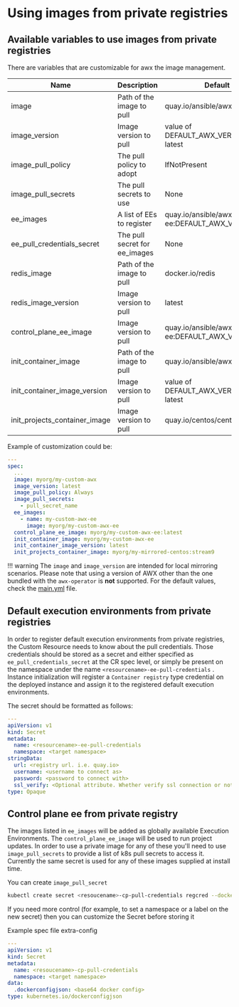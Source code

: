 # Using images from private registries

## Available variables to use images from private registries

There are variables that are customizable for awx the image management.

| Name                          | Description                   | Default                                    |
| ----------------------------- | ----------------------------- | ------------------------------------------ |
| image                         | Path of the image to pull     | quay.io/ansible/awx                        |
| image_version                 | Image version to pull         | value of DEFAULT_AWX_VERSION or latest     |
| image_pull_policy             | The pull policy to adopt      | IfNotPresent                               |
| image_pull_secrets            | The pull secrets to use       | None                                       |
| ee_images                     | A list of EEs to register     | quay.io/ansible/awx-ee:DEFAULT_AWX_VERSION |
| ee_pull_credentials_secret    | The pull secret for ee_images | None                                       |
| redis_image                   | Path of the image to pull     | docker.io/redis                            |
| redis_image_version           | Image version to pull         | latest                                     |
| control_plane_ee_image        | Image version to pull         | quay.io/ansible/awx-ee:DEFAULT_AWX_VERSION |
| init_container_image          | Path of the image to pull     | quay.io/ansible/awx-ee                     |
| init_container_image_version  | Image version to pull         | value of DEFAULT_AWX_VERSION or latest     |
| init_projects_container_image | Image version to pull         | quay.io/centos/centos:stream9              |

Example of customization could be:

```yaml
---
spec:
  ...
  image: myorg/my-custom-awx
  image_version: latest
  image_pull_policy: Always
  image_pull_secrets:
    - pull_secret_name
  ee_images:
    - name: my-custom-awx-ee
      image: myorg/my-custom-awx-ee
  control_plane_ee_image: myorg/my-custom-awx-ee:latest
  init_container_image: myorg/my-custom-awx-ee
  init_container_image_version: latest
  init_projects_container_image: myorg/my-mirrored-centos:stream9
```

!!! warning
    The `image` and `image_version` are intended for local mirroring scenarios. Please note that using a version of AWX other than the one bundled with the `awx-operator` is **not** supported. For the default values, check the [main.yml](https://github.com/ansible/awx-operator/blob/devel/roles/installer/defaults/main.yml) file.

## Default execution environments from private registries

In order to register default execution environments from private registries, the Custom Resource needs to know about the pull credentials. Those credentials should be stored as a secret and either specified as `ee_pull_credentials_secret` at the CR spec level, or simply be present on the namespace under the name `<resourcename>-ee-pull-credentials` . Instance initialization will register a `Container registry` type credential on the deployed instance and assign it to the registered default execution environments.

The secret should be formatted as follows:

```yaml
---
apiVersion: v1
kind: Secret
metadata:
  name: <resourcename>-ee-pull-credentials
  namespace: <target namespace>
stringData:
  url: <registry url. i.e. quay.io>
  username: <username to connect as>
  password: <password to connect with>
  ssl_verify: <Optional attribute. Whether verify ssl connection or not. Accepted values "True" (default), "False" >
type: Opaque
```

## Control plane ee from private registry

The images listed in `ee_images` will be added as globally available Execution Environments. The `control_plane_ee_image` will be used to run project updates. In order to use a private image for any of these you'll need to use `image_pull_secrets` to provide a list of k8s pull secrets to access it. Currently the same secret is used for any of these images supplied at install time.

You can create `image_pull_secret`

```sh
kubectl create secret <resoucename>-cp-pull-credentials regcred --docker-server=<your-registry-server> --docker-username=<your-name> --docker-password=<your-pword> --docker-email=<your-email>
```

If you need more control (for example, to set a namespace or a label on the new secret) then you can customize the Secret before storing it

Example spec file extra-config

```yaml
---
apiVersion: v1
kind: Secret
metadata:
  name: <resoucename>-cp-pull-credentials
  namespace: <target namespace>
data:
  .dockerconfigjson: <base64 docker config>
type: kubernetes.io/dockerconfigjson
```
